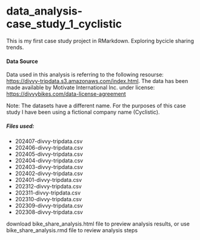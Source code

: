 # data_analysis-case_study_1_cyclistic
This is my first case study project in RMarkdown.  Exploring bycicle sharing trends.

#### Data Source
Data used in this analysis is referring to the following resourse: https://divvy-tripdata.s3.amazonaws.com/index.html.
The data has been made available by Motivate International Inc. under license: https://divvybikes.com/data-license-agreement 

Note: The datasets have a different name. For the purposes of this case study I have been using a fictional company name (Cyclistic).

##### Files used:

* 202407-divvy-tripdata.csv
* 202406-divvy-tripdata.csv
* 202405-divvy-tripdata.csv
* 202404-divvy-tripdata.csv
* 202403-divvy-tripdata.csv
* 202402-divvy-tripdata.csv
* 202401-divvy-tripdata.csv
* 202312-divvy-tripdata.csv
* 202311-divvy-tripdata.csv
* 202310-divvy-tripdata.csv
* 202309-divvy-tripdata.csv
* 202308-divvy-tripdata.csv


download bike_share_analysis.html file to preview analysis results, 
or use bike_share_analysis.rmd file to review analysis steps
